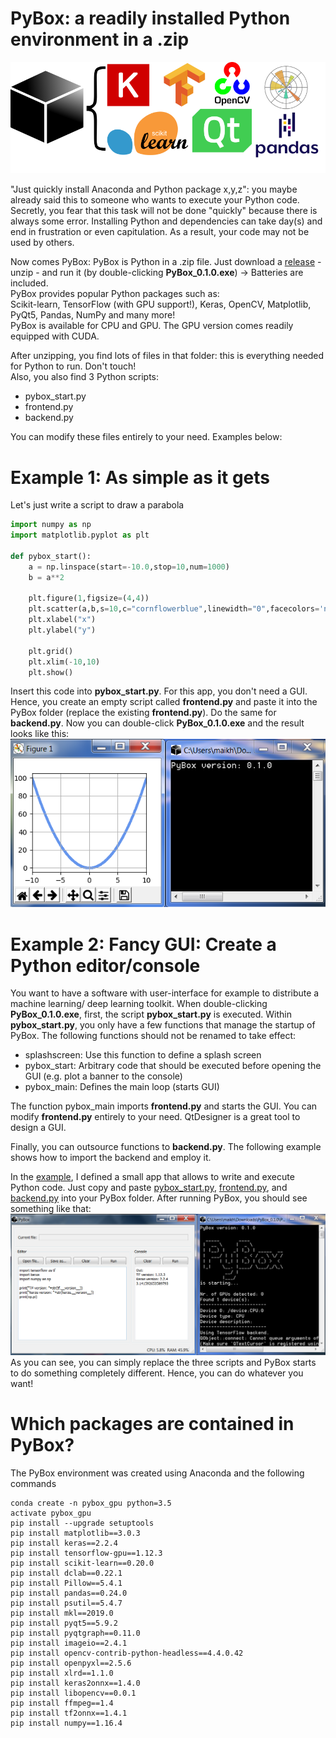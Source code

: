 # PyBox: a readily installed Python environment in a .zip
![alt text](art/main_icon_pybox.png "PyBox_Logo with Text")  

"Just quickly install Anaconda and Python package x,y,z": you maybe already 
said this to someone who wants to execute your Python code. Secretly, you fear that
this task will not be done "quickly"  because there is always some error. Installing
Python and dependencies can take day(s) and end in frustration or even capitulation. 
As a result, your code may not be used by others.

Now comes PyBox: PyBox is Python in a .zip file. Just download a [release](https://github.com/maikherbig/PyBox/releases/) - unzip - and run it (by double-clicking **PyBox_0.1.0.exe**) -> Batteries are included.  
PyBox provides popular Python packages such as:  
Scikit-learn, TensorFlow (with GPU support!), Keras, OpenCV, Matplotlib, PyQt5, Pandas, NumPy and many more!  
PyBox is available for CPU and GPU. The GPU version comes readily equipped with CUDA.

After unzipping, you find lots of files in that folder: this is everything needed for
Python to run. Don't touch!  
Also, you also find 3 Python scripts:
* pybox_start.py
* frontend.py  
* backend.py  

You can modify these files entirely to your need. Examples below:

# Example 1: As simple as it gets  
Let's just write a script to draw a parabola
```Python
import numpy as np
import matplotlib.pyplot as plt

def pybox_start():
    a = np.linspace(start=-10.0,stop=10,num=1000)
    b = a**2
   
    plt.figure(1,figsize=(4,4))
    plt.scatter(a,b,s=10,c="cornflowerblue",linewidth="0",facecolors='none',edgecolors='black',alpha=1)
    plt.xlabel("x")
    plt.ylabel("y")
    
    plt.grid()
    plt.xlim(-10,10)
    plt.show()
```
Insert this code into **pybox_start.py**. For this app, you don't need a GUI. Hence,
you create an empty script called **frontend.py** and paste it into the PyBox folder (replace the existing **frontend.py**).
Do the same for **backend.py**.
Now you can double-click **PyBox_0.1.0.exe** and the result looks like this:  
![alt text](art/example_simple.png "example_simple")  

# Example 2: Fancy GUI: Create a Python editor/console  
You want to have a software with user-interface for example to distribute a
machine learning/ deep learning toolkit. 
When double-clicking **PyBox_0.1.0.exe**, first, the script **pybox_start.py** is executed.
Within **pybox_start.py**, you only have a few functions that manage the startup of PyBox.
The following functions should not be renamed to take effect:
* splashscreen: Use this function to define a splash screen
* pybox_start: Arbitrary code that should be executed before opening the GUI (e.g. plot a banner to the console)  
* pybox_main: Defines the main loop (starts GUI)

The function pybox_main imports **frontend.py** and starts the GUI. You can modify **frontend.py**
entirely to your need. QtDesigner is a great tool to design a GUI. 

Finally, you can outsource functions to **backend.py**. The following example shows how to import 
the backend and employ it.

In the [example](https://github.com/maikherbig/PyBox/blob/master/02_Fancy_GUI_Python_Editor_Console), I defined a small app that allows to write and execute Python code.
Just copy and paste [pybox_start.py](https://github.com/maikherbig/PyBox/blob/master/02_Fancy_GUI_Python_Editor_Console/pybox_start.py), [frontend.py](https://github.com/maikherbig/PyBox/blob/master/02_Fancy_GUI_Python_Editor_Console/frontend.py), and [backend.py](https://github.com/maikherbig/PyBox/blob/master/02_Fancy_GUI_Python_Editor_Console/backend.py) into your PyBox folder. After running PyBox, you should
see something like that:  
![alt text](art/example_pythonGUI.png "example_pythonGUI")  
As you can see, you can simply replace the three scripts and PyBox starts to do something completely different. Hence, you can do whatever you want!

# Which packages are contained in PyBox? 
The PyBox environment was created using Anaconda and the following commands
```
conda create -n pybox_gpu python=3.5
activate pybox_gpu
pip install --upgrade setuptools
pip install matplotlib==3.0.3
pip install keras==2.2.4
pip install tensorflow-gpu==1.12.3
pip install scikit-learn==0.20.0
pip install dclab==0.22.1
pip install Pillow==5.4.1
pip install pandas==0.24.0 
pip install psutil==5.4.7
pip install mkl==2019.0
pip install pyqt5==5.9.2
pip install pyqtgraph==0.11.0
pip install imageio==2.4.1
pip install opencv-contrib-python-headless==4.4.0.42
pip install openpyxl==2.5.6
pip install xlrd==1.1.0
pip install keras2onnx==1.4.0
pip install libopencv==0.0.1
pip install ffmpeg==1.4
pip install tf2onnx==1.4.1
pip install numpy==1.16.4
```



